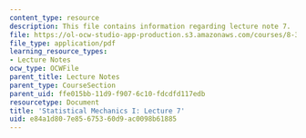 ```yaml
---
content_type: resource
description: This file contains information regarding lecture note 7.
file: https://ol-ocw-studio-app-production.s3.amazonaws.com/courses/8-333-statistical-mechanics-i-statistical-mechanics-of-particles-fall-2013/e84a1d807e85675360d9ac0098b61885_MIT8_333F13_Lec7.pdf
file_type: application/pdf
learning_resource_types:
- Lecture Notes
ocw_type: OCWFile
parent_title: Lecture Notes
parent_type: CourseSection
parent_uid: ffe015bb-11d9-f907-6c10-fdcdfd117edb
resourcetype: Document
title: 'Statistical Mechanics I: Lecture 7'
uid: e84a1d80-7e85-6753-60d9-ac0098b61885
---
```

